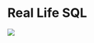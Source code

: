 # Real Life SQL

![](https://imageprocessor.digital.vistaprint.com/crop/0,37,1044x314/maxWidth/2000/http://uploads.documents.cimpress.io/v1/uploads/06b7c36b-06b2-44c8-b763-6eb6cb5c4a8b~110/original?tenant=vbu-digital)
